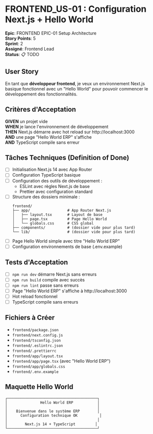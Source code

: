 # FRONTEND_US-01 : Configuration Next.js + Hello World

**Epic**: FRONTEND EPIC-01 Setup Architecture  
**Story Points**: 5  
**Sprint**: 2  
**Assigné**: Frontend Lead  
**Status**: 📋 TODO

## User Story

En tant que **développeur frontend**, je veux un environnement Next.js basique fonctionnel avec un "Hello World" pour pouvoir commencer le développement des fonctionnalités.

## Critères d'Acceptation

**GIVEN** un projet vide  
**WHEN** je lance l'environnement de développement  
**THEN** Next.js démarre avec hot reload sur http://localhost:3000  
**AND** une page "Hello World ERP" s'affiche  
**AND** TypeScript compile sans erreur  


## Tâches Techniques (Definition of Done)

- [ ] Initialisation Next.js 14 avec App Router
- [ ] Configuration TypeScript basique
- [ ] Configuration des outils de développement :
  - ESLint avec règles Next.js de base
  - Prettier avec configuration standard
- [ ] Structure des dossiers minimale :
  ```
  frontend/
  ├── app/                 # App Router Next.js
  │   ├── layout.tsx       # Layout de base
  │   ├── page.tsx         # Page Hello World
  │   └── globals.css      # CSS global
  ├── components/          # (dossier vide pour plus tard)
  └── lib/                 # (dossier vide pour plus tard)
  ```
- [ ] Page Hello World simple avec titre "Hello World ERP"
- [ ] Configuration environnements de base (.env.example)

## Tests d'Acceptation

- [ ] `npm run dev` démarre Next.js sans erreurs
- [ ] `npm run build` compile avec succès
- [ ] `npm run lint` passe sans erreurs
- [ ] Page "Hello World ERP" s'affiche à http://localhost:3000
- [ ] Hot reload fonctionnel
- [ ] TypeScript compile sans erreurs

## Fichiers à Créer

- `frontend/package.json`
- `frontend/next.config.js`
- `frontend/tsconfig.json`
- `frontend/.eslintrc.json`
- `frontend/.prettierrc`
- `frontend/app/layout.tsx`
- `frontend/app/page.tsx` (avec "Hello World ERP")
- `frontend/app/globals.css`
- `frontend/.env.example`

## Maquette Hello World

```
┌─────────────────────────────────────────┐
│               Hello World ERP           │
│                                         │
│    Bienvenue dans le système ERP        │
│      Configuration technique OK          │
│                                         │
│        Next.js 14 + TypeScript         │
└─────────────────────────────────────────┘
```